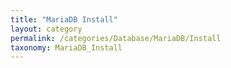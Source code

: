 ```yaml
---
title: "MariaDB Install"
layout: category
permalink: /categories/Database/MariaDB/Install
taxonomy: MariaDB_Install
---
```

